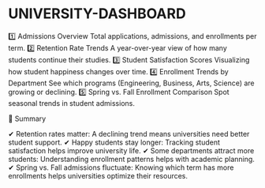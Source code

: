 # UNIVERSITY-DASHBOARD

1️⃣ Admissions Overview
Total applications, admissions, and enrollments per term.
2️⃣ Retention Rate Trends
A year-over-year view of how many students continue their studies.
3️⃣ Student Satisfaction Scores
Visualizing how student happiness changes over time.
4️⃣ Enrollment Trends by Department
See which programs (Engineering, Business, Arts, Science) are growing or declining.
5️⃣ Spring vs. Fall Enrollment Comparison
Spot seasonal trends in student admissions.

📌 Summary

✔ Retention rates matter: A declining trend means universities need better student support.
✔ Happy students stay longer: Tracking student satisfaction helps improve university life.
✔ Some departments attract more students: Understanding enrollment patterns helps with academic planning.
✔ Spring vs. Fall admissions fluctuate: Knowing which term has more enrollments helps universities optimize their resources.
